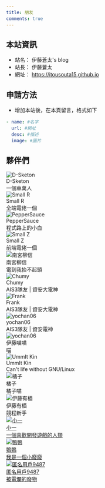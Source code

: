 ```yaml
---
title: 朋友
comments: true
---
```


## 本站資訊
- 站名： 伊藤蒼太's blog
- 站長： 伊藤蒼太
- 網址： https://itousouta15.github.io

## 申請方法
- 增加本站後，在本頁留言，格式如下

~~~yml
- name: #名字
  url: #網址
  desc: #描述
  image: #圖片
~~~

## 夥伴們
<div class="friend-wrap">
  <div class="friend-item-wrap">
    <a href="https://d-sketon.github.io/" rel="external nofollow noopener noreferrer" target="_blank"></a>
    <div class="friend-icon-wrap">
      <div class="friend-icon">
        <img data-src="https://d-sketon.github.io/avatar/avatar.webp" data-sizes="auto" alt="D-Sketon" class="lazyautosizes lazyloaded" sizes="70px" src="https://d-sketon.github.io/avatar/avatar.webp">
      </div>
    </div>
    <div class="friend-info-wrap">
      <div class="friend-name">D-Sketon</div>
      <div class="friend-desc">一個車萬人</div>
    </div>
  </div>
  <div class="friend-item-wrap">
    <a href="https://smallr-portfolio.vercel.app/en" rel="external nofollow noopener noreferrer" target="_blank"></a>
    <div class="friend-icon-wrap">
      <div class="friend-icon">
        <img data-src="/img/smallR.webp" data-sizes="auto" alt="Small R" class="lazyautosizes lazyloaded" sizes="70px" src="/img/smallR.webp">
      </div>
    </div>
    <div class="friend-info-wrap">
      <div class="friend-name">Small R</div>
      <div class="friend-desc">全端電佬一個</div>
    </div>
  </div>
  <div class="friend-item-wrap">
    <a href="https://peppersauce0712.github.io/" rel="external nofollow noopener noreferrer" target="_blank"></a>
    <div class="friend-icon-wrap">
      <div class="friend-icon">
        <img data-src="/img/3.webp" data-sizes="auto" alt="PepperSauce" class="lazyautosizes lazyloaded" sizes="70px" src="/img/3.webp">
      </div>
    </div>
    <div class="friend-info-wrap">
      <div class="friend-name">PepperSauce</div>
      <div class="friend-desc">程式路上的小白</div>
    </div>
  </div>
    <div class="friend-item-wrap">
      <a href="https://yuzen9622.github.io/" rel="external nofollow noopener noreferrer" target="_blank"></a>
      <div class="friend-icon-wrap">
        <div class="friend-icon">
          <img data-src="/img/smallZ.webp" data-sizes="auto" alt="Small Z" class="lazyautosizes lazyloaded" sizes="70px" src="/img/smallZ.webp">
        </div>
      </div>
      <div class="friend-info-wrap">
        <div class="friend-name">Small Z</div>
        <div class="friend-desc">前端電佬一個</div>
      </div>
    </div>
    <div class="friend-item-wrap">
      <a href="https://nangong5421.github.io/" rel="external nofollow noopener noreferrer" target="_blank"></a>
      <div class="friend-icon-wrap">
        <div class="friend-icon">
          <img data-src="/img/南宮.webp" data-sizes="auto" alt="南宮柳信" class="lazyautosizes lazyloaded" sizes="70px" src="/img/南宮.webp">
        </div>
      </div>
      <div class="friend-info-wrap">
        <div class="friend-name">南宮柳信</div>
        <div class="friend-desc">電到我抬不起頭</div>
      </div>
    </div>
      <div class="friend-item-wrap">
      <a href="https://blog.chummydns.com" rel="external nofollow noopener noreferrer" target="_blank"></a>
      <div class="friend-icon-wrap">
        <div class="friend-icon">
          <img data-src="https://blog.chummydns.com/images/me.png" data-sizes="auto" alt="Chumy" class="lazyautosizes lazyloaded" sizes="70px" src="https://blog.chummydns.com/images/me.png">
        </div>
      </div>
      <div class="friend-info-wrap">
        <div class="friend-name">Chumy</div>
        <div class="friend-desc">AIS3隊友 | 資安大電神</div>
     </div>
    </div>
      <div class="friend-item-wrap">
      <a href="https://frankk.uk/" rel="external nofollow noopener noreferrer" target="_blank"></a>
      <div class="friend-icon-wrap">
        <div class="friend-icon">
          <img data-src="/img/frank.webp" data-sizes="auto" alt="Frank" class="lazyautosizes lazyloaded" sizes="70px" src="/img/frank.webp">
        </div>
      </div>
      <div class="friend-info-wrap">
        <div class="friend-name">Frank</div>
        <div class="friend-desc">AIS3隊友 | 資安大電神</div>
      </div>
    </div>
      <div class="friend-item-wrap">
      <a href="https://yochan06.github.io/" rel="external nofollow noopener noreferrer" target="_blank"></a>
      <div class="friend-icon-wrap">
        <div class="friend-icon">
          <img data-src="https://yochan06.github.io/images/132590659.png" data-sizes="auto" alt="yochan06" class="lazyautosizes lazyloaded" sizes="70px" src="https://yochan06.github.io/images/132590659.png">
        </div>
      </div>
      <div class="friend-info-wrap">
        <div class="friend-name">yochan06</div>
        <div class="friend-desc">AIS3隊友 | 資安電神</div>
      </div>
    </div>
              <div class="friend-item-wrap">
      <a href="https://www.instagram.com/shooting.twcat?igsh=OWx2djZmbDB6ZW1k" rel="external nofollow noopener noreferrer" target="_blank"></a>
      <div class="friend-icon-wrap">
        <div class="friend-icon">
          <img data-src="https://cdn.discordapp.com/attachments/1359107722460528682/1410199994413219840/803641651238404146.gif?ex=68b02696&is=68aed516&hm=7960b02fb0c94fbc70a7d829384f821ca4a1829bb7482bfbde0c88e0d32f24e5&" data-sizes="auto" alt="yochan06" class="lazyautosizes lazyloaded" sizes="70px" src="https://cdn.discordapp.com/attachments/1359107722460528682/1410199994413219840/803641651238404146.gif?ex=68b02696&is=68aed516&hm=7960b02fb0c94fbc70a7d829384f821ca4a1829bb7482bfbde0c88e0d32f24e5&">
        </div>
      </div>
      <div class="friend-info-wrap">
        <div class="friend-name">伊藤喵喵</div>
        <div class="friend-desc">喵</div>
      </div>
    </div>
    <div class="friend-item-wrap">
  <a href="https://l.ummit.dev" rel="external nofollow noopener noreferrer" target="_blank"></a>
  <div class="friend-icon-wrap">
    <div class="friend-icon">
      <img data-src="https://avatars.githubusercontent.com/u/128139875?v=4" data-sizes="auto" alt="UmmIt Kin" class="lazyautosizes lazyloaded" sizes="70px" src="https://avatars.githubusercontent.com/u/128139875?v=4">
    </div>
  </div>
  <div class="friend-info-wrap">
    <div class="friend-name">UmmIt Kin</div>
    <div class="friend-desc">Can't life without GNU/Linux</div>
  </div>
</div>
<div class="friend-item-wrap">
  <a href="https://橘.tw" rel="external nofollow noopener noreferrer" target="_blank"></a>
  <div class="friend-icon-wrap">
    <div class="friend-icon">
      <img data-src="https://橘.tw/resource/佩佩.png" data-sizes="auto" alt="橘子" class="lazyautosizes lazyloaded" sizes="70px" src="https://橘.tw/resource/佩佩.png">
    </div>
  </div>
  <div class="friend-info-wrap">
    <div class="friend-name">橘子</div>
    <div class="friend-desc">橘子喵</div>
  </div>
</div>
<div class="friend-item-wrap">
  <a href="https://siewilly.github.io" rel="external nofollow noopener noreferrer" target="_blank"></a>
  <div class="friend-icon-wrap">
    <div class="friend-icon">
      <img data-src="https://cdn.discordapp.com/avatars/1340926461749629011/4fc9caf6dcc197a3137319f2885f2eee.png?size=512" data-sizes="auto" alt="伊藤有梄" class="lazyautosizes lazyloaded" sizes="70px" src="https://cdn.discordapp.com/avatars/1340926461749629011/4fc9caf6dcc197a3137319f2885f2eee.png?size=512">
    </div>
  </div>
  <div class="friend-info-wrap">
    <div class="friend-name">伊藤有梄</div>
    <div class="friend-desc">競程新手</div>
  </div>
</div>
<!-- Friend Card: 小一 -->
<div class="friend-card">
  <a href="https://www.instagram.com/littleonechung/" target="_blank">
    <img src="https://cdn.discordapp.com/attachments/1359107722460528682/1410237032030273658/hello.png?ex=68b04915&is=68aef795&hm=9f49d4391dd98ef5707bffdc380e7cd3ae162d83f326d0a9ad5d38c13cbc3a34&" alt="小一" class="friend-avatar" />
    <div class="friend-info">
      <div class="friend-name">小一</div>
      <div class="friend-desc">一個喜歡開發遊戲的人類</div>
    </div>
  </a>
</div>

<!-- Friend Card: 鴨鴨 -->
<div class="friend-card">
  <a href="https://ya-ya-12.github.io/" target="_blank">
    <img src="https://cdn.discordapp.com/avatars/1124954310527164456/66d8378f5e4b614d2a4c81e99c944468.png?size=512" alt="鴨鴨" class="friend-avatar" />
    <div class="friend-info">
      <div class="friend-name">鴨鴨</div>
      <div class="friend-desc">我是一個小廢廢</div>
    </div>
  </a>
</div>

<!-- Friend Card: 匿名用戶9487 -->
<div class="friend-card">
  <a href="https://qwo877.github.io/me/" target="_blank">
    <img src="https://cdn.discordapp.com/attachments/1359107722460528682/1410220154608029736/image14841987481.png?ex=68b0395d&is=68aee7dd&hm=545e8a77dd63b9423a21ea66cab82dd479050353c30c03f536ad417c43357d06&" alt="匿名用戶9487" class="friend-avatar" />
    <div class="friend-info">
      <div class="friend-name">匿名用戶9487</div>
      <div class="friend-desc">被電爛的廢物</div>
    </div>
  </a>
</div>
  </div>
  </div>